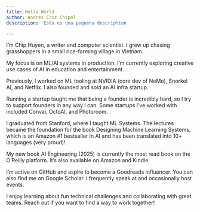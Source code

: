 ```yaml
---
title: Hello World
author: Andres Cruz Chipol
description: 'Esta es una pequena description

---
```



I’m Chip Huyen, a writer and computer scientist. I grew up chasing grasshoppers in a small rice-farming village in Vietnam.

My focus is on ML/AI systems in production. I’m currently exploring creative use cases of AI in education and entertainment.

Previously, I worked on ML tooling at NVIDIA (core dev of NeMo), Snorkel AI, and Netflix. I also founded and sold an AI infra startup.

Running a startup taught me that being a founder is incredibly hard, so I try to support founders in any way I can. Some startups I’ve worked with included Convai, OctoAI, and Photoroom.

I graduated from Stanford, where I taught ML Systems. The lectures became the foundation for the book Designing Machine Learning Systems, which is an Amazon #1 bestseller in AI and has been translated into 10+ languages (very proud)!

My new book AI Engineering (2025) is currently the most read book on the O’Reilly platform. It’s also available on Amazon and Kindle.

I’m active on GitHub and aspire to become a Goodreads influencer. You can also find me on Google Scholar. I frequently speak at and occasionally host events.

I enjoy learning about fun technical challenges and collaborating with great teams. Reach out if you want to find a way to work together!